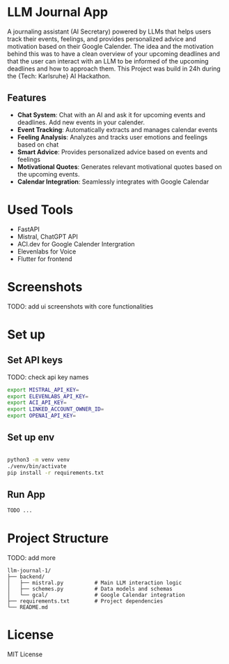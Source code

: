 # LLM Journal App
A journaling assistant (AI Secretary) powered by LLMs that helps users track their events, feelings, and provides personalized advice and motivation based on their Google Calender. 
The idea and the motivation behind this was to have a clean overview of your upcoming deadlines and that the user can interact with an LLM to be informed of the upcoming deadlines and how to approach them.
This Project was build in 24h during the {Tech: Karlsruhe} AI Hackathon.

## Features
- **Chat System**: Chat with an AI and ask it for upcoming events and deadlines. Add new events in your calender.
- **Event Tracking**: Automatically extracts and manages calendar events
- **Feeling Analysis**: Analyzes and tracks user emotions and feelings based on chat
- **Smart Advice**: Provides personalized advice based on events and feelings
- **Motivational Quotes**: Generates relevant motivational quotes based on the upcoming events.
- **Calendar Integration**: Seamlessly integrates with Google Calendar

# Used Tools
- FastAPI
- Mistral, ChatGPT API
- ACI.dev for Google Calender Intergration
- Elevenlabs for Voice
- Flutter for frontend

# Screenshots
TODO: add ui screenshots with core functionalities

# Set up 

## Set API keys

TODO: check api key names
``` bash
export MISTRAL_API_KEY=
export ELEVENLABS_API_KEY=
export ACI_API_KEY=
export LINKED_ACCOUNT_OWNER_ID=
export OPENAI_API_KEY=
```

## Set up env
``` bash

python3 -m venv venv
./venv/bin/activate
pip install -r requirements.txt
```

## Run App
``` bash
TODO ...
```




# Project Structure
TODO: add more
```
llm-journal-1/
├── backend/
│   ├── mistral.py          # Main LLM interaction logic
│   ├── schemes.py          # Data models and schemas
│   └── gcal/               # Google Calendar integration
├── requirements.txt        # Project dependencies
└── README.md              
```

# License
MIT License